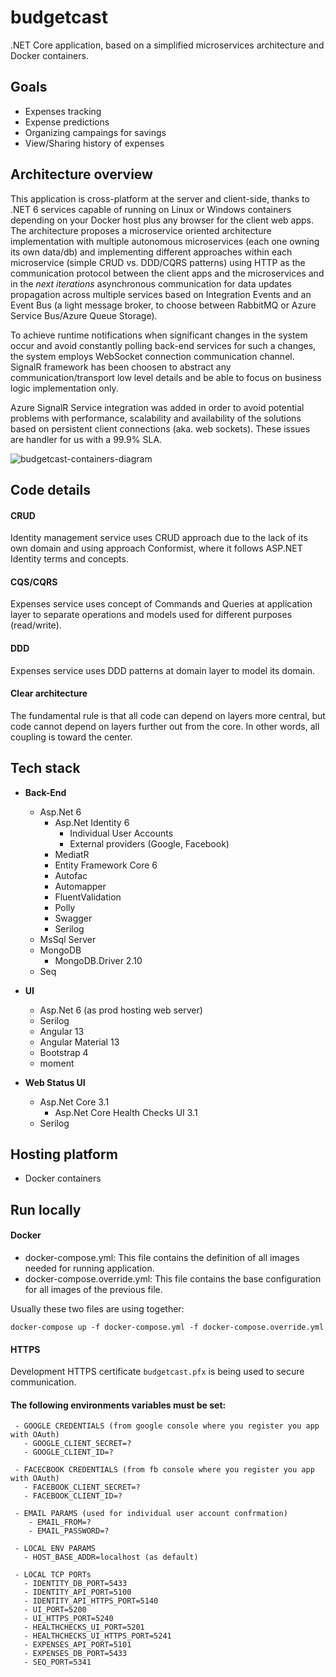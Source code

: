 
# budgetcast 
.NET Core application, based on a simplified microservices architecture and Docker containers.

## Goals
 - Expenses tracking
 - Expense predictions
 - Organizing campaings for savings
 - View/Sharing history of expenses

## Architecture overview

This application is cross-platform at the server and client-side, thanks to .NET 6 services capable of running on Linux or Windows containers depending on your Docker host plus any browser for the client web apps. The architecture proposes a microservice oriented architecture implementation with multiple autonomous microservices (each one owning its own data/db) and implementing different approaches within each microservice (simple CRUD vs. DDD/CQRS patterns) using HTTP as the communication protocol between the client apps and the microservices and in the _next iterations_ asynchronous communication for data updates propagation across multiple services based on Integration Events and an Event Bus (a light message broker, to choose between RabbitMQ or Azure Service Bus/Azure Queue Storage).

To achieve runtime notifications when significant changes in the system occur and avoid constantly polling back-end services for such a changes, the system employs WebSocket connection communication channel. SignalR framework has been choosen to abstract any communication/transport low level details and be able to focus on business logic implementation only. 

Azure SignalR Service integration was added in order to avoid potential problems with performance, scalability and availability of the solutions based on persistent client connections (aka. web sockets). These issues are handler for us with a 99.9% SLA.

![budgetcast-containers-diagram](https://user-images.githubusercontent.com/16306082/153714357-9a475d81-57b2-46f4-8f3f-17c19b84a1a0.jpg)

## Code details 
 #### CRUD
 Identity management service uses CRUD approach due to the lack of its own domain and using approach Conformist, where it follows ASP.NET Identity terms and concepts.
 
 #### CQS/CQRS
 Expenses service uses concept of Commands and Queries at application layer to separate operations and models used for different purposes (read/write).
 
 #### DDD
 Expenses service uses DDD patterns at domain layer to model its domain.
 
 #### Clear architecture
 The fundamental rule is that all code can depend on layers more central, but code cannot depend on layers further out from the core. In other words, all coupling is toward the center.

## Tech stack
 - **Back-End**
    - Asp.Net 6
      - Asp.Net Identity 6
          - Individual User Accounts 
          - External providers (Google, Facebook)
      - MediatR
      - Entity Framework Core 6
      - Autofac
      - Automapper
      - FluentValidation
      - Polly
      - Swagger
      - Serilog
    - MsSql Server
    - MongoDB
      - MongoDB.Driver 2.10
    - Seq
    
 - **UI**
    - Asp.Net 6 (as prod hosting web server)
    - Serilog
    - Angular 13
    - Angular Material 13
    - Bootstrap 4
    - moment
    
 - **Web Status UI**
    - Asp.Net Core 3.1
      - Asp.Net Core Health Checks UI 3.1
    - Serilog

## Hosting platform
 - Docker containers
 
## Run locally  
 
 #### Docker
 - docker-compose.yml: This file contains the definition of all images needed for running application.
 - docker-compose.override.yml: This file contains the base configuration for all images of the previous file. 
 
 Usually these two files are using together:
 ```
 docker-compose up -f docker-compose.yml -f docker-compose.override.yml
 ```
 
 #### HTTPS
 Development HTTPS certificate `budgetcast.pfx` is being used to secure communication.
  
 #### The following environments variables must be set:
 ```
  - GOOGLE CREDENTIALS (from google console where you register you app with OAuth)
    - GOOGLE_CLIENT_SECRET=?
    - GOOGLE_CLIENT_ID=?

  - FACECBOOK CREDENTIALS (from fb console where you register you app with OAuth)
    - FACEBOOK_CLIENT_SECRET=?
    - FACEBOOK_CLIENT_ID=?

  - EMAIL PARAMS (used for individual user account confrmation)
     - EMAIL_FROM=?
     - EMAIL_PASSWORD=?
  
  - LOCAL ENV PARAMS
    - HOST_BASE_ADDR=localhost (as default)

  - LOCAL TCP PORTs
    - IDENTITY_DB_PORT=5433
    - IDENTITY_API_PORT=5100
    - IDENTITY_API_HTTPS_PORT=5140
    - UI_PORT=5200
    - UI_HTTPS_PORT=5240
    - HEALTHCHECKS_UI_PORT=5201
    - HEALTHCHECKS_UI_HTTPS_PORT=5241
    - EXPENSES_API_PORT=5101
    - EXPENSES_DB_PORT=5433
    - SEQ_PORT=5341
```
